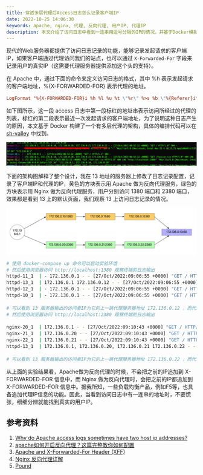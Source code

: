 ```yaml
---
title: 穿透多层代理后Access日志怎么记录客户端IP
date: 2022-10-25 14:06:30
keywords: apache, nginx, 代理, 反向代理, 用户IP, 代理IP
description: 本文介绍了访问日志中看到一连串用逗号分隔的IP的情况，并基于Docker模拟演练了出了相关的日志记录，方便用户深入理解访问日志中客户端IP和代理IP，以及 X-FORWARDED-FOR 头信息的真正含义及特殊情况。
---
```


现代的Web服务器都提供了访问日志记录的功能，能够记录发起请求的客户端IP，如果客户端通过代理访问我们的站点，也可以通过 `X-Forwarded-For` 字段来记录用户的真实IP（这需要代理服务器提供添加这个头的支持）。

在 Apache 中，通过下面的命令来定义访问日志的格式，其中 %h 表示发起请求的客户端地址，%{X-FORWARDED-FOR} 表示代理的地址。

```conf
LogFormat "%{X-FORWARDED-FOR}i %h %l %u %t \"%r\" %>s %b \"%{Referer}i\" \"%{User-Agent}i\"" combined
```

如下图所示，这一段 access 日志中第一段标红的地址串表示访问所经过的代理的列表，标红的第二段表示最近一次发起请求的客户端地址，为了说明这种日志产生的原因，本文基于 Docker 构建了一个有多层代理的架构，具体的编排代码可以在 [sh-valley](https://github.com/cocowool/sh-valley/tree/master/docker-conf/multi-layer-proxy) 中找到。

![image-20221027165503092](20221025-multi-proxy-access-log/image-20221027165503092.png)

下面的架构图解释了整个设计，我在 13 地址的服务器上修改了日志记录配置，记录了客户端IP和代理的IP，黄色的方块表示用 Apache 做为反向代理服务，绿色的方块表示用 Nginx 做为反向代理服务，用户分别访问 1380 端口和 2380 端口，效果都是看到 13 上的默认页面，我们观察 13 上访问日志记录的情况。

![image-20221027170428622](20221025-multi-proxy-access-log/image-20221027170428622.png)

```sh
# 使用 docker-compose up 命令可以启动实验环境
# 然后使用浏览器访问 http://localhost:1380 观察终端的日志输出
httpd-11_1  | - 172.136.0.1 - - [27/Oct/2022:09:06:55 +0000] "GET / HTTP/1.1" 304 -
httpd-13_1  | 172.136.0.1 172.136.0.12 - - [27/Oct/2022:09:06:55 +0000] "GET / HTTP/1.1" 304 -
httpd-12_1  | - 172.136.0.1 - - [27/Oct/2022:09:06:55 +0000] "GET / HTTP/1.1" 304 -
httpd-10_1  | - 172.136.0.1 - - [27/Oct/2022:09:06:55 +0000] "GET / HTTP/1.1" 304 -

# 可以看到 13 服务器输出的访问者IP为它的上一跳代理服务器地址 172.136.0.12 ，而代理服务器地址展示了真实的用户IP 172.136.0.1
# 然后使用浏览器访问 http://localhost:2380 观察终端的日志输出

nginx-20_1  | 172.136.0.1 - - [27/Oct/2022:09:10:43 +0000] "GET / HTTP/1.1" 200 29 "-" "Mozilla/5.0 (Macintosh; Intel Mac OS X 10_15_7) AppleWebKit/537.36 (KHTML, like Gecko) Chrome/106.0.0.0 Safari/537.36" "-"
nginx-21_1  | 172.136.0.20 - - [27/Oct/2022:09:10:43 +0000] "GET / HTTP/1.0" 200 29 "-" "Mozilla/5.0 (Macintosh; Intel Mac OS X 10_15_7) AppleWebKit/537.36 (KHTML, like Gecko) Chrome/106.0.0.0 Safari/537.36" "172.136.0.1"
nginx-22_1  | 172.136.0.21 - - [27/Oct/2022:09:10:43 +0000] "GET / HTTP/1.0" 200 29 "-" "Mozilla/5.0 (Macintosh; Intel Mac OS X 10_15_7) AppleWebKit/537.36 (KHTML, like Gecko) Chrome/106.0.0.0 Safari/537.36" "172.136.0.1, 172.136.0.20"
httpd-13_1  | 172.136.0.1, 172.136.0.20, 172.136.0.21 172.136.0.22 - - [27/Oct/2022:09:10:43 +0000] "GET / HTTP/1.0" 200 29

# 可以看到 13 服务器输出的访问者IP为它的上一跳代理服务器地址 172.136.0.22 ，而代理服务器地址展示了一连串的IP，而第一个IP就是真实的用户IP 172.136.0.1
```

从上面的实验结果看，Apache做为反向代理的时候，不会把之前的IP追加到 X-FORWARDED-FOR 信息中，而 Nginx 做为反向代理时，会把之前的IP都追加到 X-FORWARDED-FOR 信息中。据我所知，一些负载均衡产品，例如F5等，也具备追加代理IP信息的功能。因此，当看到访问日志中有一连串的地址时，不要慌张，细细分辨就能找到真实的用户IP。

## 参考资料

1. [Why do Apache access logs sometimes have two host ip addresses?](https://serverfault.com/questions/593913/why-do-apache-access-logs-sometimes-have-two-host-ip-addresses)
1. [apache如何开启反向代理？这篇完整教你如何配置](https://baijiahao.baidu.com/s?id=1732054818637750127&wfr=spider&for=pc)
1. [Apache and X-Forwarded-For Header (XFF)](https://www.loadbalancer.org/blog/apache-and-x-forwarded-for-headers/)
1. [Nginx 反向代理详解](https://blog.csdn.net/weixin_52622200/article/details/120979966)
1. [Pound](https://www.apsis.ch/pound.html)
